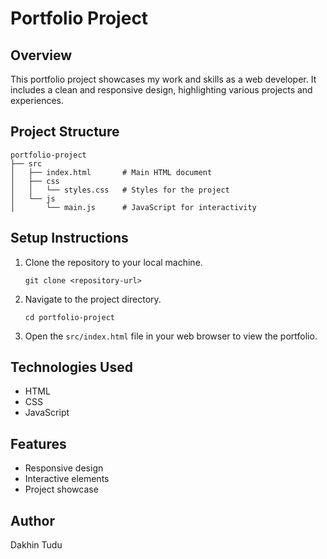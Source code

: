 # Portfolio Project

## Overview
This portfolio project showcases my work and skills as a web developer. It includes a clean and responsive design, highlighting various projects and experiences.

## Project Structure
```
portfolio-project
├── src
│   ├── index.html       # Main HTML document
│   ├── css
│   │   └── styles.css   # Styles for the project
│   └── js
│       └── main.js      # JavaScript for interactivity
```

## Setup Instructions
1. Clone the repository to your local machine.
   ```
   git clone <repository-url>
   ```
2. Navigate to the project directory.
   ```
   cd portfolio-project
   ```
3. Open the `src/index.html` file in your web browser to view the portfolio.

## Technologies Used
- HTML
- CSS
- JavaScript

## Features
- Responsive design
- Interactive elements
- Project showcase

## Author
Dakhin Tudu
